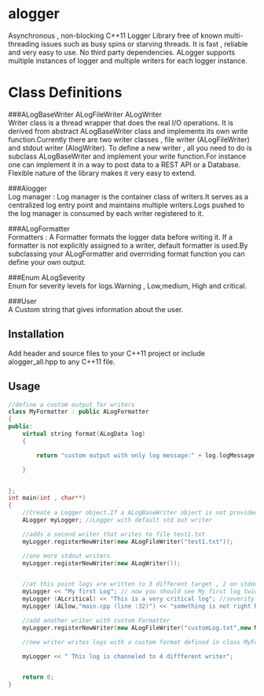 # alogger
Asynchronous , non-blocking C++11 Logger Library free of known multi-threading issues such as busy spins or starving threads.
It is fast , reliable and very easy to use. No third party dependencies. ALogger supports multiple instances of logger and multiple writers for each logger instance.

# Class Definitions
###ALogBaseWriter ALogFileWriter ALogWriter<br />
Writer class is a thread wrapper that does the real I/O operations. It is derived from abstract ALogBaseWriter class and implements its own write function.Currently there are two writer classes , file writer (ALogFileWriter) and stdout writer (AlogWriter). To define a new writer , all you need to do is subclass ALogBaseWriter and implement your write function.For instance one can implement it in a way to post data to a REST API or a Database. Flexible nature of the library makes it very easy to extend.

###Alogger<br />
Log manager : Log manager is the container class of writers.It serves as a centralized log entry point and maintains multiple writers.Logs pushed to the log manager is consumed by each writer registered to it.

###ALogFormatter<br />
Formatters  : A Formatter formats the logger data before writing it. If a formatter is not explicitly assigned to a writer, default formatter is used.By subclassing your ALogFormatter and overrriding format function you can define your own output.

###Enum ALogSeverity<br />
Enum for severity levels for logs.Warning , Low,medium, High and critical.

###User<br />
A Custom string that gives information about the user.

## Installation
Add header and source files to your C++11 project or include alogger_all.hpp to any C++11 file.

## Usage
```c++
//define a custom output for writers
class MyFormatter : public ALogFormatter
{
public:
    virtual string format(ALogData log)
    {

        return "custom output with only log message:" + log.logMessage();

    }


};
int main(int , char**)
{
    //Create a Logger object.If a ALogBaseWriter object is not provided , it creates a ALogWriter and register it as the first writer object.
    ALogger myLogger; //Logger with default std out writer

    //adds a second writer that writes to file test1.txt
    myLogger.registerNewWriter(new ALogFileWriter("test1.txt"));

    //one more stdout writers
    myLogger.registerNewWriter(new ALogWriter());


    //at this point logs are written to 3 different target , 2 on stdout one copy in test1.txt
    myLogger << "My first Log"; // now you should see My first log twice in console and also in 1 entry in test1.txt. with default severity and no User
    myLogger (ALcritical) << "This is a very critical log"; //severity is changed
    myLogger (ALlow,"main.cpp (line :32)") << "something is not right here"; //user info is added to the log

    //add another writer with custom Formatter
    myLogger.registerNewWriter(new ALogFileWriter("customLog.txt",new MyFormatter()));

    //new writer writes logs with a custom format defined in class MyFormatter

    myLogger << " This log is channeled to 4 diffferent writer";


    return 0;
}





```
